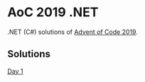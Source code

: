 # AoC 2019 .NET

.NET (C#) solutions of [Advent of Code 2019](https://adventofcode.com/2019).

## Solutions

[Day 1](https://github.com/melanchall/aoc2019net/blob/master/Aoc2019Net/Days/Day1.cs)
